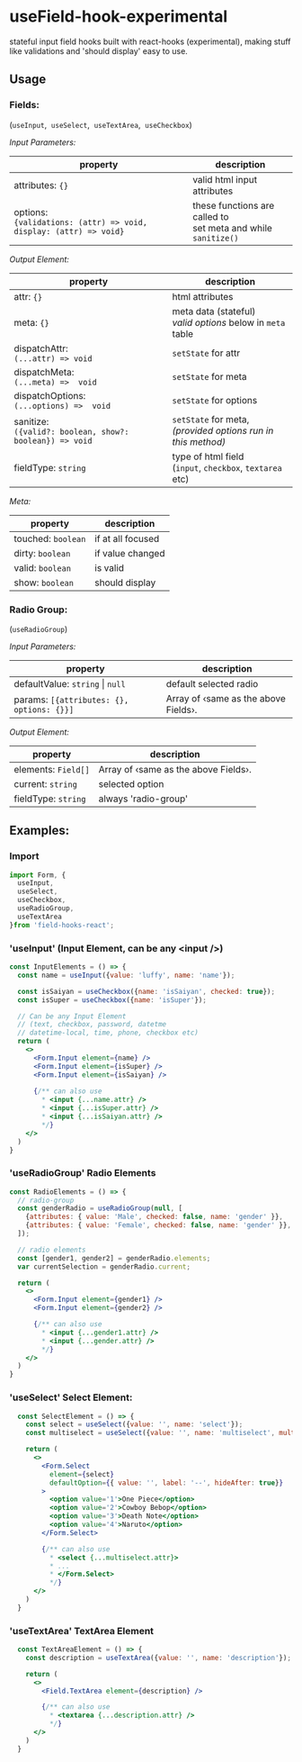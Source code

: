 # useField-hook-experimental
stateful input field hooks built with react-hooks (experimental), making stuff like validations and 'should display' easy to use.


## Usage
### Fields:<br />
(`useInput`,&nbsp; `useSelect`,&nbsp; `useTextArea`,&nbsp; `useCheckbox`)<br />

*_Input Parameters:_*

| property | description |
| ------ | ------ |
| attributes: `{}` | valid html input attributes |
| options: <br />`{validations: (attr) => void, display: (attr) => void}` | these functions are called to<br />set meta and while `sanitize()` |

*_Output Element:_*

| property | description |
| ------- | ------- |
| attr: `{}` | html attributes |
| meta: `{}` | meta data (stateful)<br />_valid options_ below in `meta` table|
| dispatchAttr:<br />`(...attr) => void` | `setState` for attr |
| dispatchMeta:<br />`(...meta) =>  void` | `setState` for meta |
| dispatchOptions:<br />`(...options) =>  void` | `setState` for options |
| sanitize:<br />`({valid?: boolean, show?: boolean}) => void` | `setState` for meta,<br />_(provided options run in this method)_ |
| fieldType: `string` | type of html field<br />(`input`, `checkbox`, `textarea` etc) |

*_Meta:_*

| property | description |
| ------- | ------- |
| touched: `boolean` | if at all focused |
| dirty: `boolean` | if value changed |
| valid: `boolean` | is valid |
| show: `boolean` | should display |


### Radio Group:<br />
(`useRadioGroup`)<br />

*_Input Parameters:_*

| property | description |
| ------ | ------- |
| defaultValue: `string` \| `null` | default selected radio |
| params: `[{attributes: {}, options: {}}]` | Array of &lsaquo;same as the above Fields&rsaquo;. |

*_Output Element:_*

| property | description |
| ------ | ------- |
| elements: `Field[]` | Array of &lsaquo;same as the above Fields&rsaquo;. |
| current: `string` | selected option |
| fieldType: `string` | always 'radio-group' |



## Examples:
### Import
```jsx
import Form, {
  useInput,
  useSelect,
  useCheckbox,
  useRadioGroup,
  useTextArea
}from 'field-hooks-react';
```

### 'useInput' (Input Element, can be any &lt;input /&gt;)
```jsx
const InputElements = () => {
  const name = useInput({value: 'luffy', name: 'name'});

  const isSaiyan = useCheckbox({name: 'isSaiyan', checked: true});
  const isSuper = useCheckbox({name: 'isSuper'});

  // Can be any Input Element
  // (text, checkbox, password, datetme
  // datetime-local, time, phone, checkbox etc)
  return (
    <>
      <Form.Input element={name} />
      <Form.Input element={isSuper} />
      <Form.Input element={isSaiyan} />
      
      {/** can also use
        * <input {...name.attr} />
        * <input {...isSuper.attr} />
        * <input {...isSaiyan.attr} />
        */}
    </>
  )
}
```

### 'useRadioGroup' Radio Elements
```jsx
const RadioElements = () => {
  // radio-group
  const genderRadio = useRadioGroup(null, [
    {attributes: { value: 'Male', checked: false, name: 'gender' }},
    {attributes: { value: 'Female', checked: false, name: 'gender' }},
  ]);

  // radio elements
  const [gender1, gender2] = genderRadio.elements;
  var currentSelection = genderRadio.current;

  return (
    <>
      <Form.Input element={gender1} />
      <Form.Input element={gender2} />

      {/** can also use
        * <input {...gender1.attr} />
        * <input {...gender.attr} />
        */}
    </>
  )
}
```

### 'useSelect' Select Element:
```jsx
  const SelectElement = () => {
    const select = useSelect({value: '', name: 'select'});
    const multiselect = useSelect({value: '', name: 'multiselect', multiple: true});

    return (
      <>
        <Form.Select
          element={select}
          defaultOption={{ value: '', label: '--', hideAfter: true}}
        >
          <option value='1'>One Piece</option>
          <option value='2'>Cowboy Bebop</option>
          <option value='3'>Death Note</option>
          <option value='4'>Naruto</option>
        </Form.Select>

        {/** can also use
          * <select {...multiselect.attr}>
          * ...
          * </Form.Select>
          */}
      </>
    )
  }
```

### 'useTextArea' TextArea Element
```jsx
  const TextAreaElement = () => {
    const description = useTextArea({value: '', name: 'description'});

    return (
      <>
        <Field.TextArea element={description} />

        {/** can also use
          * <textarea {...description.attr} />
          */}
      </>
    )
  }
```